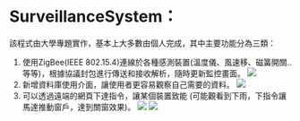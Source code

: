 # SurveillanceSystem：
該程式由大學專題實作，基本上大多數由個人完成，其中主要功能分為三類：

1. 使用ZigBee(IEEE 802.15.4)連線於各種感測裝置(溫度儀、風速移、磁簧開關..等等)，根據協議封包進行傳送和接收解析，隨時更新監控畫面。
 ![](https://i.imgur.com/MoJKg2Q.png)
2. 新增資料庫使用介面，讓使用者更容易觀察自己需要的資料。
![](https://i.imgur.com/RQAdDsI.png)
3. 可以透過遠端的網頁下達指令，讓某個裝置致能 (可能觀看到下雨，下指令讓馬達推動窗戶，達到關窗效果)。
![](https://i.imgur.com/HsNXtAr.png)
![](https://i.imgur.com/4kcirsL.png)

